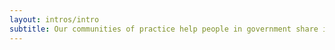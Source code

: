 ```yaml
---
layout: intros/intro
subtitle: Our communities of practice help people in government share ideas and work more closely together.
---
```

